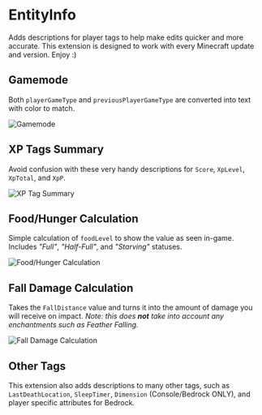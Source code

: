 # EntityInfo

Adds descriptions for player tags to help make edits quicker and more accurate. This extension is designed to work with every Minecraft update and version. Enjoy :)

## Gamemode

Both `playerGameType` and `previousPlayerGameType` are converted into text with color to match.

![Gamemode](https://i.imgur.com/SIVlHdD.png "Gamemode")

## XP Tags Summary

Avoid confusion with these very handy descriptions for `Score`, `XpLevel`, `XpTotal`, and `XpP`.

![XP Tag Summary](https://i.imgur.com/9ieuoHP.png "XP Tag Summary")

## Food/Hunger Calculation

Simple calculation of `foodLevel` to show the value as seen in-game. Includes *"Full"*, *"Half-Full"*, and *"Starving"* statuses.

![Food/Hunger Calculation](https://i.imgur.com/mfo90cc.png "Food/Hunger Calculation")

## Fall Damage Calculation

Takes the `FallDistance` value and turns it into the amount of damage you will receive on impact. *Note: this does **not** take into account any enchantments such as Feather Falling.*

![Fall Damage Calculation](https://i.imgur.com/XoAIuZU.png "Fall Damage Calculation")

## Other Tags

This extension also adds descriptions to many other tags, such as `LastDeathLocation`, `SleepTimer`, `Dimension` (Console/Bedrock ONLY), and player specific attributes for Bedrock.